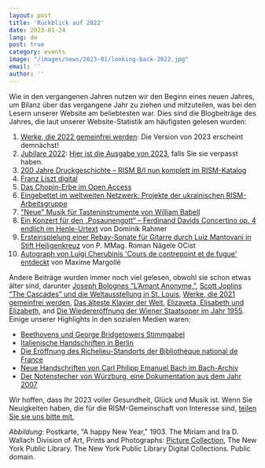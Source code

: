 ```yaml
---
layout: post
title: 'Rückblick auf 2022'
date: 2023-01-24
lang: de
post: true
category: events
image: "/images/news/2023-01/looking-back-2022.jpg"
email: ''
author: ''
---
```


Wie in den vergangenen Jahren nutzen wir den Beginn eines neuen Jahres, um Bilanz über das vergangene Jahr zu ziehen und mitzuteilen, was bei den Lesern unserer Website am beliebtesten war. Dies sind die Blogbeiträge des Jahres, die laut unserer Website-Statistik am häufigsten gelesen wurden:
1. [Werke, die 2022 gemeinfrei werden](/in_the_news/2022/01/20/the-musical-public-domain-in-2022.html): Die Version von 2023 erscheint demnächst!
2. [Jubilare 2022](/musical_anniversaries/2022/01/10/musician-anniversaries-2022.html): [Hier ist die Ausgabe von 2023](/musical_anniversaries/2023/01/09/musical-anniversaries-in-2023.html), falls Sie sie verpasst haben.
3. [200 Jahre Druckgeschichte – RISM B/I nun komplett im RISM-Katalog](/new_at_rism/2022/02/17/200-years-print-history-rism-b1-entirely-in-rism-catalog.html)
4. [Franz Liszt digital](/electronic_resources/2022/05/02/franz-liszt-digital.html)
5. [Das Chopin-Erbe im Open Access](/electronic_resources/2022/05/12/chopin-heritage-in-open-access.html)
6. [Eingebettet im weltweiten Netzwerk: Projekte der ukrainischen RISM-Arbeitsgruppe](/in_the_news/2022/03/02/embedded-in-a-worldwide-network-projects-of-the-ukrainian-rism-working-group.html)
7. ["Neue" Musik für Tasteninstrumente von William Babell](/new_publications/2022/06/14/new-keyboard-music-by-william-babell.html) 
8. [Ein Konzert für den „Posaunengott“ – Ferdinand Davids Concertino op. 4 endlich im Henle-Urtext](/new_publications/2022/01/31/a-concerto-for-a-trombone-god-david-concertino-henle-urtext.html) von Dominik Rahmer
9. [Ersteinspielung einer Rebay-Sonate für Gitarre durch Luiz Mantovani in Stift Heiligenkreuz](/library_collections/2022/02/03/first-recording-rebay-sonata-for-guitar-luiz-mantovani-stift-heiligenkreuz.html) von P. MMag. Roman Nägele OCist
10. [Autograph von Luigi Cherubinis 'Cours de contrepoint et de fugue' entdeckt](/rediscovered/2022/11/07/autograph-manuscript-luigi-cherubini-cours-de-contrepoint-discovered.html) von Maxime Margollé

Andere Beiträge wurden immer noch viel gelesen, obwohl sie schon etwas älter sind, darunter [Joseph Bolognes “L’Amant Anonyme,”](/new_publications/2020/12/07/joseph-bolognes-lamant-anonyme.html), [Scott Joplins “The Cascades” und die Weltausstellung in St. Louis](/musical_anniversaries/2017/03/30/scott-joplins-the-cascades-and-the-st-louis-worlds.html),
[Werke, die 2021 gemeinfrei werden](/in_the_news/2021/02/22/public-domain-music-2021.html), [Das älteste Klavier der Welt](/rediscovered/2014/05/28/listen-to-the-worlds-oldest-piano.html), [Elizaveta, Elisabeth und Elizabeth](/rism_a_z/2015/02/23/elizaveta-elisabeth-and-elizabeth.html), and [Die Wiedereröffnung der Wiener Staatsoper im Jahr 1955](/musical_anniversaries/2020/11/05/the-reopening-of-the-vienna-state-opera-in-1955.html).
Einige unserer Highlights in den sozialen Medien waren:
- [Beethovens und George Bridgetowers Stimmgabel](https://www.bl.uk/collection-items/beethovens-tuning-fork)
- [Italienische Handschriften in Berlin](https://blog.sbb.berlin/wertvolle-neuerwerbungen-ein-italienisches-oratorium-ein-portugiesisches-nachtgebet-und-52-triosonaten-aus-italien/)
- [Die Eröffnung des Richelieu-Standorts der Bibliothèque national de France](https://www.bnf.fr/fr/agenda/richelieu-le-reveil)
- [Neue Handschriften von Carl Philipp Emanuel Bach im Bach-Archiv](https://www.facebook.com/bacharchiv/posts/pfbid0modHogS9UUArsM9m4o3j4MaHBq9Hxx8WW5Dzw6Ai8v6ujzyAh9zdvwDwoeyGJF3Pl)
- [Der Notenstecher von Würzburg, eine Dokumentation aus dem Jahr 2007](https://youtu.be/_o7-3r99Fng)
 
Wir hoffen, dass Ihr 2023 voller Gesundheit, Glück und Musik ist. Wenn Sie Neuigkeiten haben, die für die RISM-Gemeinschaft von Interesse sind, [teilen Sie sie uns bitte mit.](/community/share-your-news.html)
 
_Abbildung_: Postkarte, "A happy New Year," 1903. The Miriam and Ira D. Wallach Division of Art, Prints and Photographs: [Picture Collection](https://digitalcollections.nypl.org/items/4180d1b0-c5c4-012f-9c8e-58d385a7bc34), The New York Public Library. The New York Public Library Digital Collections. Public domain.

